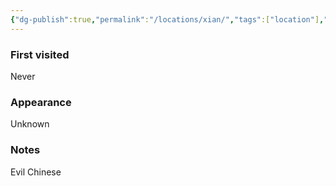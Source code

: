 ```yaml
---
{"dg-publish":true,"permalink":"/locations/xian/","tags":["location"],"noteIcon":"location"}
---
```


### First visited
Never
### Appearance
Unknown
### Notes
Evil Chinese 